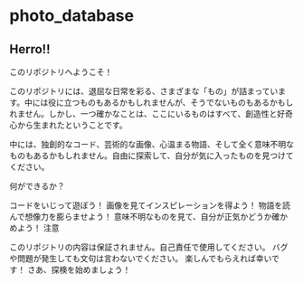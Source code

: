 # photo_database

## Herro!!

このリポジトリへようこそ！

 このリポジトリには、退屈な日常を彩る、さまざまな「もの」が詰まっています。中には役に立つものもあるかもしれませんが、そうでないものもあるかもしれません。しかし、一つ確かなことは、ここにいるものはすべて、創造性と好奇心から生まれたということです。

 中には、独創的なコード、芸術的な画像、心温まる物語、そして全く意味不明なものもあるかもしれません。自由に探索して、自分が気に入ったものを見つけてください。

 何ができるか？

コードをいじって遊ぼう！
画像を見てインスピレーションを得よう！
物語を読んで想像力を膨らませよう！
意味不明なものを見て、自分が正気かどうか確かめよう！
 注意

このリポジトリの内容は保証されません。自己責任で使用してください。
バグや問題が発生しても文句は言わないでください。
楽しんでもらえれば幸いです！
 さあ、探検を始めましょう！
